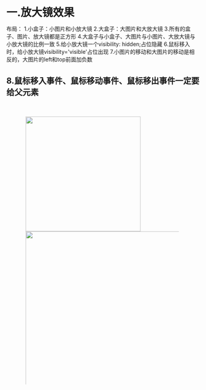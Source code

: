 # 一.放大镜效果
布局：
    1.小盒子：小图片和小放大镜
    2.大盒子：大图片和大放大镜
    3.所有的盒子、图片、放大镜都是正方形
    4.大盒子与小盒子、大图片与小图片、大放大镜与小放大镜的比例一致
    5.给小放大镜一个visibility: hidden;占位隐藏
    6.鼠标移入时，给小放大镜visibility='visible'占位出现
    7.小图片的移动和大图片的移动是相反的，大图片的left和top前面加负数
##  8.鼠标移入事件、鼠标移动事件、鼠标移出事件一定要给父元素

<!DOCTYPE html>
<html lang="en">
<head>
  <meta charset="UTF-8">
  <meta http-equiv="X-UA-Compatible" content="IE=edge">
  <meta name="viewport" content="width=device-width, initial-scale=1.0">
  <title>Document</title>
</head>
<style> 
  *{
    margin: 0;
    padding: 0;
  }
  .father {
    margin: 50px 0 0 50px;
  }
  .box {
    width: 300px;
    height: 300px;
    float: left;
    position: relative;
  }
  .xiaotu {
    width: 100%;
    height: 100%;
  }
  .xijing {
    width: 200px;
    height: 200px;
    background-color: blue;
    opacity: 0.3;
    position: absolute;
    top: 0;
    left: 0;
    visibility:hidden;
  }
  .dajing {
    width: 400px;
    height: 400px;
    position: relative;
    overflow: hidden;
    float: left;
  }
  .datu {
    width: 600px;
    height: 600px;
    position:absolute;
    top: 0;
    left: 0;
  }
  </style>
  <body>
    <div class="father">
      <div class="box">
        <img src="../img/女好骚.png" alt="" class="xiaotu">
        <div class="xijing"></div>
      </div>
      <div class="dajing">
        <img src="../img/女好骚.png" alt="" class="datu">
      </div>
    </div>
  </body>
  </html>
  </html>
  <script>
   function Fath(){
    this.father = document.querySelector('.father')
    this.box = document.querySelector('.box')
    this.xiaotu = document.querySelector('.xiaotu')
    this.xijing = document.querySelector('.xijing')
    this.dajing = document.querySelector('.dajing')
    this.datu = document.querySelector('.datu')
   }
   Fath.prototype.init = function(){
    this.box.onmouseenter = ()=>{
      this.xijing.style.visibility = 'visible'
      this.box.onmousemove = (e)=>{
        let leftvalue = e.clientX - this.father.offsetLeft - this.xijing.offsetWidth/2
        let topvalue = e.clientY - this.father.offsetTop - this.xijing.offsetHeight/2
        if(leftvalue <=0){
          leftvalue = 0
        }else if(leftvalue >= this.xiaotu.offsetWidth - this.xijing.offsetWidth){
          leftvalue = this.xiaotu.offsetWidth - this.xijing.offsetWidth
        }
        if(topvalue <=0){
          topvalue = 0
        }else if(topvalue >= this.xiaotu.offsetHeight - this.xijing.offsetHeight){
          topvalue = this.xiaotu.offsetHeight - this.xijing.offsetHeight
        }
        this.xijing.style.left = leftvalue + 'px'
        this.xijing.style.top = topvalue + 'px'
        this.datu.style.left = -leftvalue*(this.datu.offsetWidth / this.xiaotu.offsetWidth) + 'px'
        this.datu.style.top = -topvalue*(this.datu.offsetWidth / this.xiaotu.offsetWidth) + 'px'
      }
    }
    this.box.onmouseleave = ()=>{
      this.xijing.style.visibility = 'hidden'
    }
   }
   new Fath().init()
  </script>